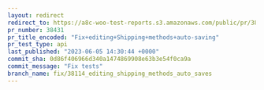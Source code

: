 ```yaml
---
layout: redirect
redirect_to: https://a8c-woo-test-reports.s3.amazonaws.com/public/pr/38431/api/index.html
pr_number: 38431
pr_title_encoded: "Fix+editing+Shipping+methods+auto-saving"
pr_test_type: api
last_published: "2023-06-05 14:30:44 +0000"
commit_sha: 0d86f406966d340a1474869908e63b3e54f0ca9a
commit_message: "Fix tests"
branch_name: fix/38114_editing_shipping_methods_auto_saves
---
```

